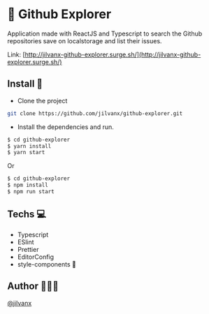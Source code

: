 # 🧭 Github Explorer

Application made with ReactJS and Typescript to search the Github repositories save on localstorage and list their issues.

Link: [http://jilvanx-github-explorer.surge.sh/](http://jilvanx-github-explorer.surge.sh/)

## Install 🚀
* Clone the project
```sh
git clone https://github.com/jilvanx/github-explorer.git
```

* Install the dependencies and run.
```sh
$ cd github-explorer
$ yarn install
$ yarn start
```
Or
```sh
$ cd github-explorer
$ npm install
$ npm run start
```

## Techs 💻
- Typescript
- ESlint
- Prettier
- EditorConfig
- style-components 💅

## Author 👨🏻‍💻

[@jilvanx](https://jilvanx.github.io)
